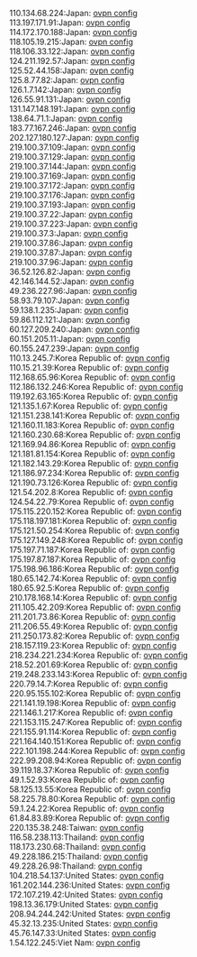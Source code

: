 110.134.68.224:Japan: [ovpn config](vpn/110_134_68_224.ovpn)  
113.197.171.91:Japan: [ovpn config](vpn/113_197_171_91.ovpn)  
114.172.170.188:Japan: [ovpn config](vpn/114_172_170_188.ovpn)  
118.105.19.215:Japan: [ovpn config](vpn/118_105_19_215.ovpn)  
118.106.33.122:Japan: [ovpn config](vpn/118_106_33_122.ovpn)  
124.211.192.57:Japan: [ovpn config](vpn/124_211_192_57.ovpn)  
125.52.44.158:Japan: [ovpn config](vpn/125_52_44_158.ovpn)  
125.8.77.82:Japan: [ovpn config](vpn/125_8_77_82.ovpn)  
126.1.7.142:Japan: [ovpn config](vpn/126_1_7_142.ovpn)  
126.55.91.131:Japan: [ovpn config](vpn/126_55_91_131.ovpn)  
131.147.148.191:Japan: [ovpn config](vpn/131_147_148_191.ovpn)  
138.64.71.1:Japan: [ovpn config](vpn/138_64_71_1.ovpn)  
183.77.167.246:Japan: [ovpn config](vpn/183_77_167_246.ovpn)  
202.127.180.127:Japan: [ovpn config](vpn/202_127_180_127.ovpn)  
219.100.37.109:Japan: [ovpn config](vpn/219_100_37_109.ovpn)  
219.100.37.129:Japan: [ovpn config](vpn/219_100_37_129.ovpn)  
219.100.37.144:Japan: [ovpn config](vpn/219_100_37_144.ovpn)  
219.100.37.169:Japan: [ovpn config](vpn/219_100_37_169.ovpn)  
219.100.37.172:Japan: [ovpn config](vpn/219_100_37_172.ovpn)  
219.100.37.176:Japan: [ovpn config](vpn/219_100_37_176.ovpn)  
219.100.37.193:Japan: [ovpn config](vpn/219_100_37_193.ovpn)  
219.100.37.22:Japan: [ovpn config](vpn/219_100_37_22.ovpn)  
219.100.37.223:Japan: [ovpn config](vpn/219_100_37_223.ovpn)  
219.100.37.3:Japan: [ovpn config](vpn/219_100_37_3.ovpn)  
219.100.37.86:Japan: [ovpn config](vpn/219_100_37_86.ovpn)  
219.100.37.87:Japan: [ovpn config](vpn/219_100_37_87.ovpn)  
219.100.37.96:Japan: [ovpn config](vpn/219_100_37_96.ovpn)  
36.52.126.82:Japan: [ovpn config](vpn/36_52_126_82.ovpn)  
42.146.144.52:Japan: [ovpn config](vpn/42_146_144_52.ovpn)  
49.236.227.96:Japan: [ovpn config](vpn/49_236_227_96.ovpn)  
58.93.79.107:Japan: [ovpn config](vpn/58_93_79_107.ovpn)  
59.138.1.235:Japan: [ovpn config](vpn/59_138_1_235.ovpn)  
59.86.112.121:Japan: [ovpn config](vpn/59_86_112_121.ovpn)  
60.127.209.240:Japan: [ovpn config](vpn/60_127_209_240.ovpn)  
60.151.205.11:Japan: [ovpn config](vpn/60_151_205_11.ovpn)  
60.155.247.239:Japan: [ovpn config](vpn/60_155_247_239.ovpn)  
110.13.245.7:Korea Republic of: [ovpn config](vpn/110_13_245_7.ovpn)  
110.15.21.39:Korea Republic of: [ovpn config](vpn/110_15_21_39.ovpn)  
112.168.65.96:Korea Republic of: [ovpn config](vpn/112_168_65_96.ovpn)  
112.186.132.246:Korea Republic of: [ovpn config](vpn/112_186_132_246.ovpn)  
119.192.63.165:Korea Republic of: [ovpn config](vpn/119_192_63_165.ovpn)  
121.135.1.67:Korea Republic of: [ovpn config](vpn/121_135_1_67.ovpn)  
121.151.238.141:Korea Republic of: [ovpn config](vpn/121_151_238_141.ovpn)  
121.160.11.183:Korea Republic of: [ovpn config](vpn/121_160_11_183.ovpn)  
121.160.230.68:Korea Republic of: [ovpn config](vpn/121_160_230_68.ovpn)  
121.169.94.86:Korea Republic of: [ovpn config](vpn/121_169_94_86.ovpn)  
121.181.81.154:Korea Republic of: [ovpn config](vpn/121_181_81_154.ovpn)  
121.182.143.29:Korea Republic of: [ovpn config](vpn/121_182_143_29.ovpn)  
121.186.97.234:Korea Republic of: [ovpn config](vpn/121_186_97_234.ovpn)  
121.190.73.126:Korea Republic of: [ovpn config](vpn/121_190_73_126.ovpn)  
121.54.202.8:Korea Republic of: [ovpn config](vpn/121_54_202_8.ovpn)  
124.54.22.79:Korea Republic of: [ovpn config](vpn/124_54_22_79.ovpn)  
175.115.220.152:Korea Republic of: [ovpn config](vpn/175_115_220_152.ovpn)  
175.118.197.181:Korea Republic of: [ovpn config](vpn/175_118_197_181.ovpn)  
175.121.50.254:Korea Republic of: [ovpn config](vpn/175_121_50_254.ovpn)  
175.127.149.248:Korea Republic of: [ovpn config](vpn/175_127_149_248.ovpn)  
175.197.71.187:Korea Republic of: [ovpn config](vpn/175_197_71_187.ovpn)  
175.197.87.187:Korea Republic of: [ovpn config](vpn/175_197_87_187.ovpn)  
175.198.96.186:Korea Republic of: [ovpn config](vpn/175_198_96_186.ovpn)  
180.65.142.74:Korea Republic of: [ovpn config](vpn/180_65_142_74.ovpn)  
180.65.92.5:Korea Republic of: [ovpn config](vpn/180_65_92_5.ovpn)  
210.178.168.14:Korea Republic of: [ovpn config](vpn/210_178_168_14.ovpn)  
211.105.42.209:Korea Republic of: [ovpn config](vpn/211_105_42_209.ovpn)  
211.201.73.86:Korea Republic of: [ovpn config](vpn/211_201_73_86.ovpn)  
211.206.55.49:Korea Republic of: [ovpn config](vpn/211_206_55_49.ovpn)  
211.250.173.82:Korea Republic of: [ovpn config](vpn/211_250_173_82.ovpn)  
218.157.119.23:Korea Republic of: [ovpn config](vpn/218_157_119_23.ovpn)  
218.234.221.234:Korea Republic of: [ovpn config](vpn/218_234_221_234.ovpn)  
218.52.201.69:Korea Republic of: [ovpn config](vpn/218_52_201_69.ovpn)  
219.248.233.143:Korea Republic of: [ovpn config](vpn/219_248_233_143.ovpn)  
220.79.14.7:Korea Republic of: [ovpn config](vpn/220_79_14_7.ovpn)  
220.95.155.102:Korea Republic of: [ovpn config](vpn/220_95_155_102.ovpn)  
221.141.19.198:Korea Republic of: [ovpn config](vpn/221_141_19_198.ovpn)  
221.146.1.217:Korea Republic of: [ovpn config](vpn/221_146_1_217.ovpn)  
221.153.115.247:Korea Republic of: [ovpn config](vpn/221_153_115_247.ovpn)  
221.155.91.114:Korea Republic of: [ovpn config](vpn/221_155_91_114.ovpn)  
221.164.140.151:Korea Republic of: [ovpn config](vpn/221_164_140_151.ovpn)  
222.101.198.244:Korea Republic of: [ovpn config](vpn/222_101_198_244.ovpn)  
222.99.208.94:Korea Republic of: [ovpn config](vpn/222_99_208_94.ovpn)  
39.119.18.37:Korea Republic of: [ovpn config](vpn/39_119_18_37.ovpn)  
49.1.52.93:Korea Republic of: [ovpn config](vpn/49_1_52_93.ovpn)  
58.125.13.55:Korea Republic of: [ovpn config](vpn/58_125_13_55.ovpn)  
58.225.78.80:Korea Republic of: [ovpn config](vpn/58_225_78_80.ovpn)  
59.1.24.22:Korea Republic of: [ovpn config](vpn/59_1_24_22.ovpn)  
61.84.83.89:Korea Republic of: [ovpn config](vpn/61_84_83_89.ovpn)  
220.135.38.248:Taiwan: [ovpn config](vpn/220_135_38_248.ovpn)  
116.58.238.113:Thailand: [ovpn config](vpn/116_58_238_113.ovpn)  
118.173.230.68:Thailand: [ovpn config](vpn/118_173_230_68.ovpn)  
49.228.186.215:Thailand: [ovpn config](vpn/49_228_186_215.ovpn)  
49.228.26.98:Thailand: [ovpn config](vpn/49_228_26_98.ovpn)  
104.218.54.137:United States: [ovpn config](vpn/104_218_54_137.ovpn)  
161.202.144.236:United States: [ovpn config](vpn/161_202_144_236.ovpn)  
172.107.219.42:United States: [ovpn config](vpn/172_107_219_42.ovpn)  
198.13.36.179:United States: [ovpn config](vpn/198_13_36_179.ovpn)  
208.94.244.242:United States: [ovpn config](vpn/208_94_244_242.ovpn)  
45.32.13.235:United States: [ovpn config](vpn/45_32_13_235.ovpn)  
45.76.147.33:United States: [ovpn config](vpn/45_76_147_33.ovpn)  
1.54.122.245:Viet Nam: [ovpn config](vpn/1_54_122_245.ovpn)  
